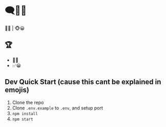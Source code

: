 # 🗨️💬😃

🙊📜 | 🐵😀

## 🏆

- 🚫💬
- ✅😀

## Dev Quick Start (cause this cant be explained in emojis)

1. Clone the repo
2. Clone `.env.example` to `.env`, and setup port
3. `npm install`
4. `npm start`

